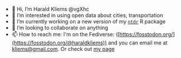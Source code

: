 - 👋 Hi, I’m Harald Kliems @vgXhc
- 👀 I’m interested in using open data about cities, transportation
- 🌱 I’m currently working on a new version of my [`ntdr`](https://github.com/vgXhc/ntdr) R package
- 💞️ I’m looking to collaborate on anything
- 📫 How to reach me: I'm on the Fediverse: ([https://fosstodon.org/](https://fosstodon.org/@haraldkliems)) and you can email me at [kliems@gmail.com](mailto:kliems@gmail.com). Or check out [my page](https://haraldkliems.netlify.app)

<!---
vgXhc/vgXhc is a ✨ special ✨ repository because its `README.md` (this file) appears on your GitHub profile.
You can click the Preview link to take a look at your changes.
--->
